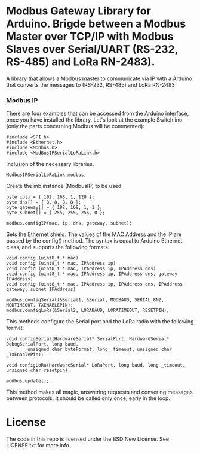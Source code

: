 Modbus Gateway Library for Arduino.
Brigde between a Modbus Master over TCP/IP with Modbus Slaves over Serial/UART (RS-232, RS-485) and LoRa RN-2483).
==========================================================================

A library that allows a Modbus master to communicate via IP with a Arduino that converts the messages to (RS-232, RS-485) and LoRa RN-2483

<h3>Modbus IP</h3>

There are four examples that can be accessed from the Arduino interface, once you have installed the library.
Let's look at the example Switch.ino (only the parts concerning Modbus will be commented):

```
#include <SPI.h>
#include <Ethernet.h>
#include <Modbus.h>
#include <ModBusIPSerialLoRaLink.h>
```
Inclusion of the necessary libraries.


```
ModbusIPSerialLoRaLink modbus;
```
Create the mb instance (ModbusIP) to be used.


```
byte ip[] = { 192, 168, 1, 120 };
byte dns[] = { 8, 8, 8, 8 };
byte gateway[] = { 192, 168, 1, 1 };
byte subnet[] = { 255, 255, 255, 0 };

modbus.configIP(mac, ip, dns, gateway, subnet);
```

Sets the Ethernet shield. The values ​​of the MAC Address and the IP are passed by the config() method.
The syntax is equal to Arduino Ethernet class, and supports the following formats:

```
void config (uint8_t * mac)
void config (uint8_t * mac, IPAddress ip)
void config (uint8_t * mac, IPAddress ip, IPAddress dns)
void config (uint8_t * mac, IPAddress ip, IPAddress dns, gateway IPAddress)
void config (uint8_t * mac, IPAddress ip, IPAddress dns, IPAddress gateway, subnet IPAddress)
```

```
modbus.configSerial(&Serial1, &Serial, MODBAUD, SERIAL_8N2, MODTIMEOUT, TXENABLEPIN);
modbus.configLoRa(&Serial2, LORABAUD, LORATIMEOUT, RESETPIN);
```

This methods configure the Serial port and the LoRa radio with the following format:
```
void configSerial(HardwareSerial* SerialPort, HardwareSerial* DebugSerialPort, long baud,
        unsigned char byteFormat, long _timeout, unsigned char _TxEnablePin);

void configLoRa(HardwareSerial* LoRaPort, long baud, long _timeout, unsigned char resetpin);
```

```
modbus.update();
```

This method makes all magic, answering requests and convering messages between protocols.
It should be called only once, early in the loop.


License
=======
The code in this repo is licensed under the BSD New License. See LICENSE.txt for more info.
